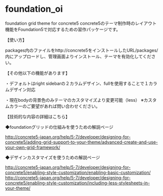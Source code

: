 # foundation_oi
foundation grid theme for concrete5
concrete5のテーマ制作時のレイアウト機能をFoundation5で対応するための習作パッケージです。

【使い方】

packages内のファイルをhttp://concrete5をインストールしたURL/packages/内にアップロードし、管理画面よりインストール、テーマを有効化してください。

【その他以下の機能があります】

・デフォルトはright sidebarの２カラムデザイン、fullを使用することで１カラムデザイン対応

・現在bodyの背景色のみテーマのカスタマイズより変更可能（less）
 ※カスタムカラーのご要望があれば問い合わせください。

【技術的な内容の詳細はこちら】

◆foundationグリッドの仕組みを使うための解説ページ

http://concrete5-japan.org/help/5-7/developer/designing-for-concrete5/adding-grid-support-to-your-theme/advanced-create-and-use-your-own-grid-framework/

◆デザインカスタマイズを使うための解説ページ

http://concrete5-japan.org/help/5-7/developer/designing-for-concrete5/enabling-style-customization/enabling-basic-customization/
http://concrete5-japan.org/help/5-7/developer/designing-for-concrete5/enabling-style-customization/including-less-stylesheets-in-your-theme/
